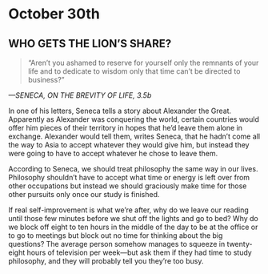 # October 30th
## WHO GETS THE LION’S SHARE?

> “Aren’t you ashamed to reserve for yourself only the remnants of your life and to dedicate to wisdom only that time can’t be directed to business?”

*—SENECA, ON THE BREVITY OF LIFE, 3.5b*

In one of his letters, Seneca tells a story about Alexander the Great. Apparently as Alexander was conquering the world, certain countries would offer him pieces of their territory in hopes that he’d leave them alone in exchange. Alexander would tell them, writes Seneca, that he hadn’t come all the way to Asia to accept whatever they would give him, but instead they were going to have to accept whatever he chose to leave them.

According to Seneca, we should treat philosophy the same way in our lives. Philosophy shouldn’t have to accept what time or energy is left over from other occupations but instead we should graciously make time for those other pursuits only once our study is finished.

If real self-improvement is what we’re after, why do we leave our reading until those few minutes before we shut off the lights and go to bed? Why do we block off eight to ten hours in the middle of the day to be at the office or to go to meetings but block out no time for thinking about the big questions? The average person somehow manages to squeeze in twenty-eight hours of television per week—but ask them if they had time to study philosophy, and they will probably tell you they’re too busy.

